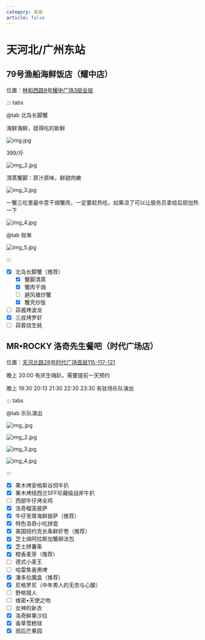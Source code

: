 ```yaml
---
category: 美食
article: false
---
```


# 天河北/广州东站

## 79号渔船海鲜饭店（耀中店）

<span class="icon iconfont icon-locate"></span> 位置：<a href="https://ditu.amap.com/place/B0FFJ92IYH" target="_blank">林和西路9号耀中广场3层全层</a>

::: tabs

@tab 北岛长脚蟹

海鲜海鲜，就得吃的新鲜

![img.jpg](https://img.sherry4869.com/Blog/life/delicacies/guangzhou/th/thb_gzdz/79FishingBoats/img.jpg)

399/斤

![img_2.jpg](https://img.sherry4869.com/Blog/life/delicacies/guangzhou/th/thb_gzdz/79FishingBoats/img_2.jpg)

清蒸蟹脚：原汁原味，鲜甜肉嫩

![img_3.jpg](https://img.sherry4869.com/Blog/life/delicacies/guangzhou/th/thb_gzdz/79FishingBoats/img_3.jpg)

一蟹三吃里最中意干焗蟹肉，一定要趁热吃，如果凉了可以让服务员拿给后厨加热一下

![img_4.jpg](https://img.sherry4869.com/Blog/life/delicacies/guangzhou/th/thb_gzdz/79FishingBoats/img_4.jpg)

@tab 账单

![img_5.jpg](https://img.sherry4869.com/Blog/life/delicacies/guangzhou/th/thb_gzdz/79FishingBoats/img_5.jpg)

:::

- [x] 北岛长脚蟹（推荐）
  - [x] 蟹脚清蒸
  - [x] 蟹肉干焗
  - [ ] 避风塘炒蟹
  - [x] 蟹壳炒饭
- [ ] 蒜酱烤波龙
- [x] 三叔烤罗虾
- [ ] 蒜蓉烧生蚝

## MR•ROCKY 洛奇先生餐吧（时代广场店）

<span class="icon iconfont icon-locate"></span> 位置：<a href="https://ditu.amap.com/place/B0FFFW7PUF" target="_blank">天河北路28号时代广场首层115-117-121</a>

晚上 20:00 有庆生嗨趴，需要提前一天预约

晚上 19:30 20:13 21:30 22:30 23:30 有驻场乐队演出

::: tabs

@tab 乐队演出

![img_jpg](https://img.sherry4869.com/Blog/life/delicacies/guangzhou/th/thb_gzdz/MrRocky/img.jpg)

![img_2.jpg](https://img.sherry4869.com/Blog/life/delicacies/guangzhou/th/thb_gzdz/MrRocky/img_2.jpg)

![img_3.jpg](https://img.sherry4869.com/Blog/life/delicacies/guangzhou/th/thb_gzdz/MrRocky/img_3.jpg)

![img_4.jpg](https://img.sherry4869.com/Blog/life/delicacies/guangzhou/th/thb_gzdz/MrRocky/img_4.jpg)

:::

- [x] 果木烤安格斯谷饲牛扒
- [x] 果木烤纽西兰SFF珍藏级战斧牛扒
- [ ] 西部牛仔烤全鸡
- [x] 洛奇榴莲披萨
- [x] 牛仔至尊海鲜披萨（推荐）
- [x] 特色洛奇小吃拼盘
- [x] 美国纽约克长条鲜虾卷（推荐）
- [x] 芝士焗阿拉斯加蟹柳法包
- [x] 芝士拼薯条
- [x] 橙香麦芽（推荐）
- [ ] 德式小麦王
- [ ] 哈雷焦香黑啤
- [x] 潘多拉魔盒（推荐）
- [x] 尼格罗尼（中年男人的无奈与心酸）
- [ ] 野格猎人
- [ ] 维密•天使之吻
- [ ] 女神的新衣
- [x] 洛奇鲜果沙拉
- [x] 香草雪糕球
- [x] 雨后芒果园